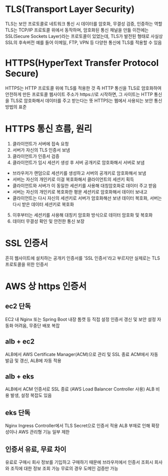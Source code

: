 # TLS(Transport Layer Security)
TLS는 보안 프로토콜로 네트워크 통신 시 데이터를 암호화, 무결성 검증, 인증하는 역할
TLS는 TCP/IP 프로토콜 위에서 동작하며, 암호화된 통신 채널을 만듦
이전에는 SSL(Secure Sockets Layer)라는 프로토콜이 있었는데, TLS가 발전된 형태로 사실상 SSL의 후속버전
예를 들어 이메일, FTP, VPN 등 다양한 통신에 TLS를 적용할 수 있음

# HTTPS(HyperText Transfer Protocol Secure)
HTTPS는 HTTP 프로토콜 위에 TLS를 적용한 것
즉 HTTP 통신을 TLS로 암호화하여 안전하게 만든 프로토콜
웹사이트 주소가 https://로 시작하면, 그 사이트는 HTTP 통신을 TLS로 암호화해서 데이터를 주고 받는다는 뜻
HTTPS는 웹에서 사용되는 보안 통신 방법의 표준

# HTTPS 통신 흐름, 원리
1. 클라이언트가 서버에 접속 요청
2. 서버가 자신의 TLS 인증서 보냄
3. 클라이언트가 인증서 검증
4. 클라이언트가 임시 세션키 생성 후 서버 공개키로 암호화해서 서버로 보냄
- 브라우저가 랜덤으로 세션키를 생성하고 서버의 공개키로 암호화해서 보냄
- 서버는 자신의 개인키로 이걸 복호화해서 클라이언트의 세션키 획득
- 클라이언트와 서버가 이 동일한 세션키를 사용해 대칭암호화로 데이터 주고 받음
- 서버는 자신의 개인키로 복호화한 평문 세션키로 암호화해서 데이터 보내고
- 클라이언트는 다시 자신의 세션키로 서버가 암호화해선 보낸 데이터 복호화, 서버는 다시 받은 데이터 세션키로 복호화
5. 이후부터는 세션키를 사용해 대칭키 암호화 방식으로 데이터 암호화 및 복호화
6. 데이터 무결성 확인 및 안전한 통신 보장


# SSL 인증서
흔히 웹사이트에 설치하는 공개키 인증서를 'SSL 인증서'라고 부르지만 실제로는 TLS 프로토콜을 위한 인증서

# AWS 상 https 인증서

## ec2 단독
EC2 내 Nginx 또는 Spring Boot 내장 톰캣 등 직접 설정
인증서 갱신 및 보안 설정 자동화 어려움, 무중단 배포 복잡

## alb + ec2
ALB에서 AWS Certificate Manager(ACM)으로 관리 및 SSL 종료
ACM에서 자동 발급 및 갱신, ALB에 자동 적용

## alb + eks
ALB에서 ACM 인증서로 SSL 종료 (AWS Load Balancer Controller 사용)
ALB 비용 발생, 설정 복잡도 있음

## eks 단독
Nginx Ingress Controller에서 TLS Secret으로 인증서 적용
ALB 부재로 인해 확장성이나 AWS 관리형 기능 일부 제한

## 인증서 유료, 무료 차이
유료로 구매시 회사 정보를 기입하고 구매하기 때문에 브라우저에서 인증서 조회시 회사와 조직에 대한 정보 조회 가능
무료의 경우 도메인 검증만 가능